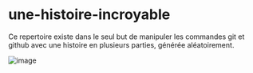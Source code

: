 # une-histoire-incroyable

Ce repertoire existe dans le seul but de manipuler les commandes git et github avec une histoire en plusieurs parties, générée aléatoirement.

![image](https://user-images.githubusercontent.com/76053148/193268037-37cb9a2d-6f2a-428a-893b-c281bc01ca38.png)
